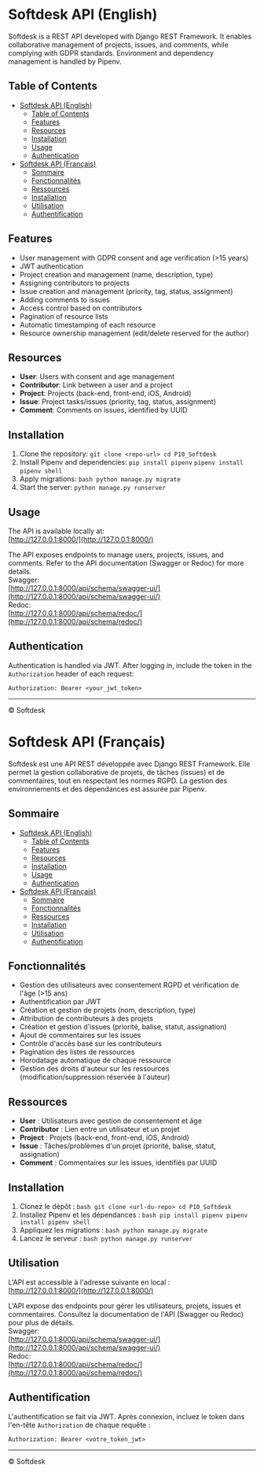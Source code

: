 # Softdesk API (English)

Softdesk is a REST API developed with Django REST Framework. It enables collaborative management of projects, issues, and comments, while complying with GDPR standards. Environment and dependency management is handled by Pipenv.

## Table of Contents
- [Softdesk API (English)](#softdesk-api-english)
  - [Table of Contents](#table-of-contents)
  - [Features](#features)
  - [Resources](#resources)
  - [Installation](#installation)
  - [Usage](#usage)
  - [Authentication](#authentication)
- [Softdesk API (Français)](#softdesk-api-français)
  - [Sommaire](#sommaire)
  - [Fonctionnalités](#fonctionnalités)
  - [Ressources](#ressources)
  - [Installation](#installation-1)
  - [Utilisation](#utilisation)
  - [Authentification](#authentification)

## Features

- User management with GDPR consent and age verification (>15 years)
- JWT authentication
- Project creation and management (name, description, type)
- Assigning contributors to projects
- Issue creation and management (priority, tag, status, assignment)
- Adding comments to issues
- Access control based on contributors
- Pagination of resource lists
- Automatic timestamping of each resource
- Resource ownership management (edit/delete reserved for the author)

## Resources

- **User**: Users with consent and age management
- **Contributor**: Link between a user and a project
- **Project**: Projects (back-end, front-end, iOS, Android)
- **Issue**: Project tasks/issues (priority, tag, status, assignment)
- **Comment**: Comments on issues, identified by UUID

## Installation

1. Clone the repository:
        ```
        git clone <repo-url>
        cd P10_Softdesk
        ```
2. Install Pipenv and dependencies:
        ```pip install pipenv```
        ```pipenv install```
        ```pipenv shell ```
3. Apply migrations:
        ```bash
        python manage.py migrate
        ```
4. Start the server:
        ```
        python manage.py runserver
        ```

## Usage

The API is available locally at:  
[http://127.0.0.1:8000/](http://127.0.0.1:8000/)

The API exposes endpoints to manage users, projects, issues, and comments. Refer to the API documentation (Swagger or Redoc) for more details.  
Swagger:        
[http://127.0.0.1:8000/api/schema/swagger-ui/](http://127.0.0.1:8000/api/schema/swagger-ui/)    
Redoc:  
[http://127.0.0.1:8000/api/schema/redoc/](http://127.0.0.1:8000/api/schema/redoc/)

## Authentication

Authentication is handled via JWT. After logging in, include the token in the `Authorization` header of each request:
```
Authorization: Bearer <your_jwt_token>
```

---

© Softdesk

# Softdesk API (Français)

Softdesk est une API REST développée avec Django REST Framework. Elle permet la gestion collaborative de projets, de tâches (issues) et de commentaires, tout en respectant les normes RGPD. La gestion des environnements et des dépendances est assurée par Pipenv.

## Sommaire
- [Softdesk API (English)](#softdesk-api-english)
  - [Table of Contents](#table-of-contents)
  - [Features](#features)
  - [Resources](#resources)
  - [Installation](#installation)
  - [Usage](#usage)
  - [Authentication](#authentication)
- [Softdesk API (Français)](#softdesk-api-français)
  - [Sommaire](#sommaire)
  - [Fonctionnalités](#fonctionnalités)
  - [Ressources](#ressources)
  - [Installation](#installation-1)
  - [Utilisation](#utilisation)
  - [Authentification](#authentification)

## Fonctionnalités

- Gestion des utilisateurs avec consentement RGPD et vérification de l'âge (>15 ans)
- Authentification par JWT
- Création et gestion de projets (nom, description, type)
- Attribution de contributeurs à des projets
- Création et gestion d'issues (priorité, balise, statut, assignation)
- Ajout de commentaires sur les issues
- Contrôle d'accès basé sur les contributeurs
- Pagination des listes de ressources
- Horodatage automatique de chaque ressource
- Gestion des droits d'auteur sur les ressources (modification/suppression réservée à l'auteur)

## Ressources

- **User** : Utilisateurs avec gestion de consentement et âge
- **Contributor** : Lien entre un utilisateur et un projet
- **Project** : Projets (back-end, front-end, iOS, Android)
- **Issue** : Tâches/problèmes d'un projet (priorité, balise, statut, assignation)
- **Comment** : Commentaires sur les issues, identifiés par UUID

## Installation

1. Clonez le dépôt :
        ```bash
        git clone <url-du-repo>
        cd P10_Softdesk
        ```
2. Installez Pipenv et les dépendances :
        ```bash
        pip install pipenv
        pipenv install
        pipenv shell
        ```
3. Appliquez les migrations :
        ```bash
        python manage.py migrate
        ```
4. Lancez le serveur :
        ```bash
        python manage.py runserver
        ```

## Utilisation

L'API est accessible à l'adresse suivante en local :  
[http://127.0.0.1:8000/](http://127.0.0.1:8000/)

L'API expose des endpoints pour gérer les utilisateurs, projets, issues et commentaires. Consultez la documentation de l'API (Swagger ou Redoc) pour plus de détails.   
Swagger:        
[http://127.0.0.1:8000/api/schema/swagger-ui/](http://127.0.0.1:8000/api/schema/swagger-ui/)    
Redoc:  
[http://127.0.0.1:8000/api/schema/redoc/](http://127.0.0.1:8000/api/schema/redoc/)

## Authentification

L'authentification se fait via JWT. Après connexion, incluez le token dans l'en-tête `Authorization` de chaque requête :
```
Authorization: Bearer <votre_token_jwt>
```

---

© Softdesk